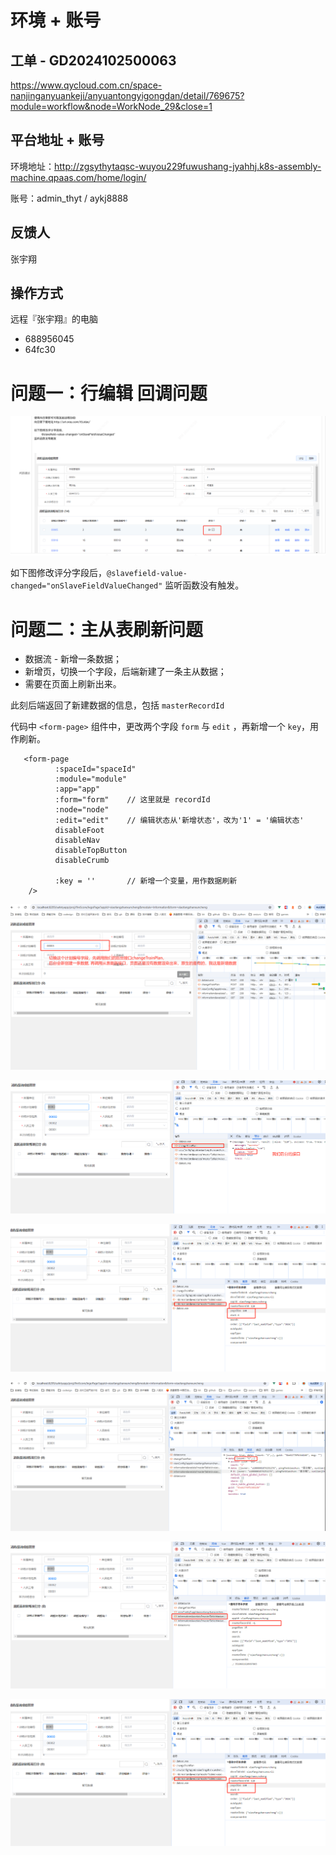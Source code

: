 # 环境 + 账号

## 工单 - GD2024102500063

https://www.qycloud.com.cn/space-nanjinganyuankeji/anyuantongyigongdan/detail/769675?module=workflow&node=WorkNode_29&close=1



## 平台地址 + 账号

环境地址：http://zgsythytaqsc-wuyou229fuwushang-jyahhj.k8s-assembly-machine.qpaas.com/home/login/

账号：admin_thyt / aykj8888



## 反馈人

张宇翔



## 操作方式

远程『张宇翔』的电脑

* 688956045
* 64fc30





# 问题一：行编辑 回调问题

![](images/007.png)

如下图修改评分字段后，`@slavefield-value-changed="onSlaveFieldValueChanged"` 监听函数没有触发。













# 问题二：主从表刷新问题

* 数据流 - 新增一条数据；
* 新增页，切换一个字段，后端新建了一条主从数据；
* 需要在页面上刷新出来。

此刻后端返回了新建数据的信息，包括 `masterRecordId`

代码中 `<form-page>` 组件中，更改两个字段 `form` 与 `edit` ，再新增一个 `key`，用作刷新。

```vue
   <form-page
          :spaceId="spaceId"
          :module="module"
          :app="app"
          :form="form"    // 这里就是 recordId
          :node="node"
          :edit="edit"    // 编辑状态从'新增状态'，改为'1' = '编辑状态'
          disableFoot
          disableNav
          disableTopButton
          disableCrumb
              
          :key = ''       // 新增一个变量，用作数据刷新
    />
```









![](images/001.png)

![](images/002.png)

![](images/003.png)

![](images/004.png)

![](images/005.png)

![](images/006.png)







